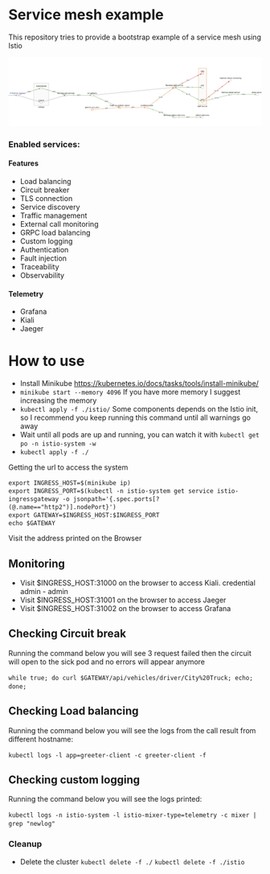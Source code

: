 # Service mesh example

This repository tries to provide a bootstrap example of a service mesh using Istio

![Alt text](mesh-arch.png?raw=true "microservices architecture")

### Enabled services:
#### Features
- Load balancing
- Circuit breaker
- TLS connection
- Service discovery
- Traffic management 
- External call monitoring
- GRPC load balancing
- Custom logging 
- Authentication
- Fault injection
- Traceability 
- Observability 

#### Telemetry 
- Grafana
- Kiali
- Jaeger 


# How to use
* Install Minikube  https://kubernetes.io/docs/tasks/tools/install-minikube/
* `minikube start --memory 4096` If you have more memory I suggest increasing the memory
* `kubectl apply -f ./istio/` Some components depends on the Istio init, so I recommend you keep running this command until all warnings go away
* Wait until all pods are up and running, you can watch it with `kubectl get po -n istio-system -w`
* `kubectl apply -f ./`


Getting the url to access the system
```
export INGRESS_HOST=$(minikube ip)
export INGRESS_PORT=$(kubectl -n istio-system get service istio-ingressgateway -o jsonpath='{.spec.ports[?(@.name=="http2")].nodePort}')
export GATEWAY=$INGRESS_HOST:$INGRESS_PORT
echo $GATEWAY
```

Visit the address printed on the Browser
 
## Monitoring

* Visit $INGRESS_HOST:31000 on the browser to access Kiali. credential admin - admin
* Visit $INGRESS_HOST:31001 on the browser to access Jaeger
* Visit $INGRESS_HOST:31002 on the browser to access Grafana

## Checking Circuit break
Running the command below you will see 3 request failed 
then the circuit will  open to the sick pod and no errors will appear anymore

`while true; do curl $GATEWAY/api/vehicles/driver/City%20Truck; echo; done;`

## Checking Load balancing
Running the command below you will see the logs from the call result from different hostname:

`kubectl logs -l app=greeter-client -c greeter-client -f`

## Checking custom logging 
Running the command below you will see the logs printed:

``kubectl logs -n istio-system -l istio-mixer-type=telemetry -c mixer | grep "newlog" ``

### Cleanup

* Delete the cluster
``kubectl delete -f ./``
``kubectl delete -f ./istio``

